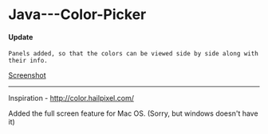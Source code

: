 Java---Color-Picker
===================

#### Update
	Panels added, so that the colors can be viewed side by side along with their info.
[Screenshot](https://raw.github.com/rahulgr8888/Java---Color-Picker/master/Screens/Screen2.jpg)

---
	
Inspiration - http://color.hailpixel.com/

Added the full screen feature for Mac OS.
(Sorry, but windows doesn't have it)

